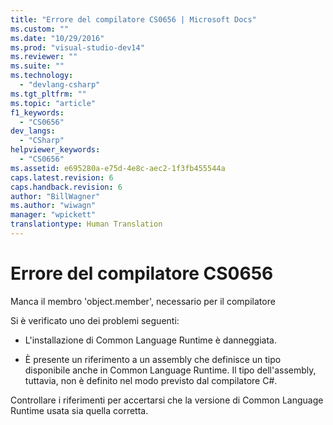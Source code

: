 ```yaml
---
title: "Errore del compilatore CS0656 | Microsoft Docs"
ms.custom: ""
ms.date: "10/29/2016"
ms.prod: "visual-studio-dev14"
ms.reviewer: ""
ms.suite: ""
ms.technology: 
  - "devlang-csharp"
ms.tgt_pltfrm: ""
ms.topic: "article"
f1_keywords: 
  - "CS0656"
dev_langs: 
  - "CSharp"
helpviewer_keywords: 
  - "CS0656"
ms.assetid: e695280a-e75d-4e8c-aec2-1f3fb455544a
caps.latest.revision: 6
caps.handback.revision: 6
author: "BillWagner"
ms.author: "wiwagn"
manager: "wpickett"
translationtype: Human Translation
---
```

# Errore del compilatore CS0656
Manca il membro 'object.member', necessario per il compilatore  
  
 Si è verificato uno dei problemi seguenti:  
  
-   L'installazione di Common Language Runtime è danneggiata.  
  
-   È presente un riferimento a un assembly che definisce un tipo disponibile anche in Common Language Runtime. Il tipo dell'assembly, tuttavia, non è definito nel modo previsto dal compilatore C\#.  
  
 Controllare i riferimenti per accertarsi che la versione di Common Language Runtime usata sia quella corretta.